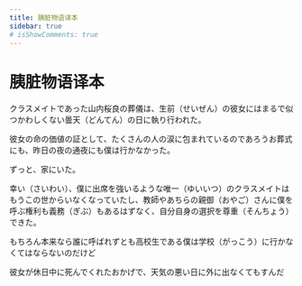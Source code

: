 ```yaml
---
title: 胰脏物语译本
sidebar: true
# isShowComments: true
---
```

# 胰脏物语译本

<ClientOnly>
<title-pv/>
</ClientOnly>

クラスメイトであった山内桜良の葬儀は、生前（せいぜん）の彼女にはまるで似つかわしくない曇天（どんてん）の日に執り行われた。

彼女の命の価値の証として、たくさんの人の涙に包まれているのであろうお葬式にも、昨日の夜の通夜にも僕は行かなかった。

ずっと、家にいた。

幸い（さいわい）、僕に出席を強いるような唯一（ゆいいつ）のクラスメイトはもうこの世からいなくなっていたし、教師やあちらの親御（おやご）さんに僕を呼ぶ権利も義務（ぎぶ）もあるはずなく、自分自身の選択を尊重（そんちょう）できた。

もちろん本来なら誰に呼ばれずとも高校生である僕は学校（がっこう）に行かなくてはならないのだけど

彼女が休日中に死んでくれたおかげで、天気の悪い日に外に出なくてもすんだ



<ClientOnly>
  <leave/>
</ClientOnly/>
